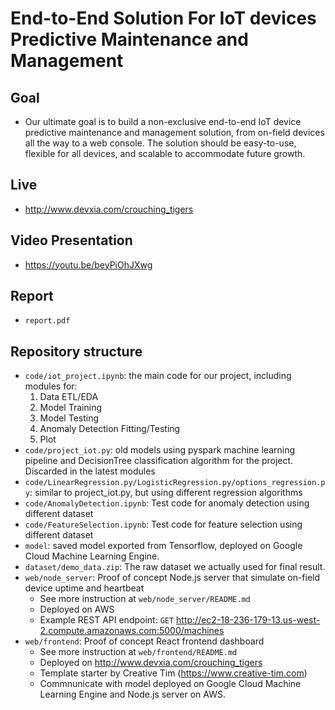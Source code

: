 # End-to-End Solution For IoT devices Predictive Maintenance and Management

## Goal
- Our ultimate goal is to build a non-exclusive end-to-end IoT device predictive maintenance and management solution, from on-field devices all the way to a web console. The solution should be easy-to-use, flexible for all devices, and scalable to accommodate future growth.

## Live
- <http://www.devxia.com/crouching_tigers> 

## Video Presentation
- <https://youtu.be/beyPiOhJXwg>

## Report
- `report.pdf`

## Repository structure
- `code/iot_project.ipynb`: the main code for our project, including modules for:
  1. Data ETL/EDA
  2. Model Training
  3. Model Testing
  4. Anomaly Detection Fitting/Testing
  5. Plot
- `code/project_iot.py`: old models using pyspark machine learning pipeline and DecisionTree classification algorithm for the project. Discarded in the latest modules
- `code/LinearRegression.py/LogisticRegression.py/options_regression.py`: similar to project_iot.py, but using different regression algorithms
- `code/AnomalyDetection.ipynb`: Test code for anomaly detection using different dataset
- `code/FeatureSelection.ipynb`: Test code for feature selection using different dataset
- `model`: saved model exported from Tensorflow, deployed on Google Cloud Machine Learning Engine.
- `dataset/demo_data.zip`: The raw dataset we actually used for final result.
- `web/node_server`: Proof of concept Node.js server that simulate on-field device uptime and heartbeat
    * See more instruction at `web/node_server/README.md`
    * Deployed on AWS
    * Example REST API endpoint: `GET` http://ec2-18-236-179-13.us-west-2.compute.amazonaws.com:5000/machines
- `web/frontend`: Proof of concept React frontend dashboard
    * See more instruction at `web/frontend/README.md`
    * Deployed on http://www.devxia.com/crouching_tigers
    * Template starter by Creative Tim (https://www.creative-tim.com)
    * Commnunicate with model deployed on Google Cloud Machine Learning Engine and Node.js server on AWS.